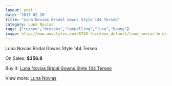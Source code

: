 ```yaml
---
layout: post
date: '2017-02-26'
title: "Luna Novias Bridal Gowns Style 144 Terseo"
category: Luna Novias
tags: ["terseo","dresses","compelling","luna","bonny"]
image: http://www.novstyles.com/8740-thickbox_default/luna-novias-bridal-gowns-style-144-terseo.jpg
---
```

Luna Novias Bridal Gowns Style 144 Terseo

On Sales: **$356.8**
<a href="https://www.novstyles.com/en/luna-novias/6070-luna-novias-bridal-gowns-style-144-terseo.html"><amp-img layout="responsive" width="600" height="600" src="//www.novstyles.com/8740-thickbox_default/luna-novias-bridal-gowns-style-144-terseo.jpg" alt="Luna Novias Bridal Gowns Style 144 Terseo 0" /></a>

Buy it: [Luna Novias Bridal Gowns Style 144 Terseo](https://www.novstyles.com/en/luna-novias/6070-luna-novias-bridal-gowns-style-144-terseo.html "Luna Novias Bridal Gowns Style 144 Terseo")

View more: [Luna Novias](https://www.novstyles.com/en/41-luna-novias "Luna Novias")